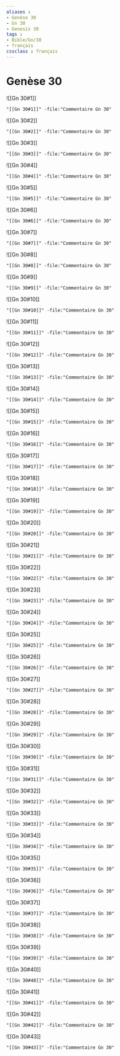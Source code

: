 ```yaml
---
aliases : 
- Genèse 30
- Gn 30
- Genesis 30
tags : 
- Bible/Gn/30
- français
cssclass : français
---
```


# Genèse 30

![[Gn 30#1]]

```query
"[[Gn 30#1]]" -file:"Commentaire Gn 30"
```

![[Gn 30#2]]

```query
"[[Gn 30#2]]" -file:"Commentaire Gn 30"
```

![[Gn 30#3]]

```query
"[[Gn 30#3]]" -file:"Commentaire Gn 30"
```

![[Gn 30#4]]

```query
"[[Gn 30#4]]" -file:"Commentaire Gn 30"
```

![[Gn 30#5]]

```query
"[[Gn 30#5]]" -file:"Commentaire Gn 30"
```

![[Gn 30#6]]

```query
"[[Gn 30#6]]" -file:"Commentaire Gn 30"
```

![[Gn 30#7]]

```query
"[[Gn 30#7]]" -file:"Commentaire Gn 30"
```

![[Gn 30#8]]

```query
"[[Gn 30#8]]" -file:"Commentaire Gn 30"
```

![[Gn 30#9]]

```query
"[[Gn 30#9]]" -file:"Commentaire Gn 30"
```

![[Gn 30#10]]

```query
"[[Gn 30#10]]" -file:"Commentaire Gn 30"
```

![[Gn 30#11]]

```query
"[[Gn 30#11]]" -file:"Commentaire Gn 30"
```

![[Gn 30#12]]

```query
"[[Gn 30#12]]" -file:"Commentaire Gn 30"
```

![[Gn 30#13]]

```query
"[[Gn 30#13]]" -file:"Commentaire Gn 30"
```

![[Gn 30#14]]

```query
"[[Gn 30#14]]" -file:"Commentaire Gn 30"
```

![[Gn 30#15]]

```query
"[[Gn 30#15]]" -file:"Commentaire Gn 30"
```

![[Gn 30#16]]

```query
"[[Gn 30#16]]" -file:"Commentaire Gn 30"
```

![[Gn 30#17]]

```query
"[[Gn 30#17]]" -file:"Commentaire Gn 30"
```

![[Gn 30#18]]

```query
"[[Gn 30#18]]" -file:"Commentaire Gn 30"
```

![[Gn 30#19]]

```query
"[[Gn 30#19]]" -file:"Commentaire Gn 30"
```

![[Gn 30#20]]

```query
"[[Gn 30#20]]" -file:"Commentaire Gn 30"
```

![[Gn 30#21]]

```query
"[[Gn 30#21]]" -file:"Commentaire Gn 30"
```

![[Gn 30#22]]

```query
"[[Gn 30#22]]" -file:"Commentaire Gn 30"
```

![[Gn 30#23]]

```query
"[[Gn 30#23]]" -file:"Commentaire Gn 30"
```

![[Gn 30#24]]

```query
"[[Gn 30#24]]" -file:"Commentaire Gn 30"
```

![[Gn 30#25]]

```query
"[[Gn 30#25]]" -file:"Commentaire Gn 30"
```

![[Gn 30#26]]

```query
"[[Gn 30#26]]" -file:"Commentaire Gn 30"
```

![[Gn 30#27]]

```query
"[[Gn 30#27]]" -file:"Commentaire Gn 30"
```

![[Gn 30#28]]

```query
"[[Gn 30#28]]" -file:"Commentaire Gn 30"
```

![[Gn 30#29]]

```query
"[[Gn 30#29]]" -file:"Commentaire Gn 30"
```

![[Gn 30#30]]

```query
"[[Gn 30#30]]" -file:"Commentaire Gn 30"
```

![[Gn 30#31]]

```query
"[[Gn 30#31]]" -file:"Commentaire Gn 30"
```

![[Gn 30#32]]

```query
"[[Gn 30#32]]" -file:"Commentaire Gn 30"
```

![[Gn 30#33]]

```query
"[[Gn 30#33]]" -file:"Commentaire Gn 30"
```

![[Gn 30#34]]

```query
"[[Gn 30#34]]" -file:"Commentaire Gn 30"
```

![[Gn 30#35]]

```query
"[[Gn 30#35]]" -file:"Commentaire Gn 30"
```

![[Gn 30#36]]

```query
"[[Gn 30#36]]" -file:"Commentaire Gn 30"
```

![[Gn 30#37]]

```query
"[[Gn 30#37]]" -file:"Commentaire Gn 30"
```

![[Gn 30#38]]

```query
"[[Gn 30#38]]" -file:"Commentaire Gn 30"
```

![[Gn 30#39]]

```query
"[[Gn 30#39]]" -file:"Commentaire Gn 30"
```

![[Gn 30#40]]

```query
"[[Gn 30#40]]" -file:"Commentaire Gn 30"
```

![[Gn 30#41]]

```query
"[[Gn 30#41]]" -file:"Commentaire Gn 30"
```

![[Gn 30#42]]

```query
"[[Gn 30#42]]" -file:"Commentaire Gn 30"
```

![[Gn 30#43]]

```query
"[[Gn 30#43]]" -file:"Commentaire Gn 30"
```

